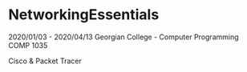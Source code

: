 # NetworkingEssentials

2020/01/03 - 2020/04/13
Georgian College - Computer Programming COMP 1035

Cisco & Packet Tracer
